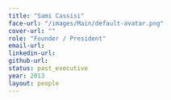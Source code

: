 ```yaml
---
title: "Sami Cassisi"
face-url: "/images/Main/default-avatar.png"
cover-url: ""
role: "Founder / President"
email-url:
linkedin-url:
github-url:
status: past_executive
year: 2013
layout: people
---
```


